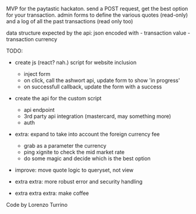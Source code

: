 MVP for the paytastic hackaton. send a POST request, get the best option for your transaction. admin forms to define the various quotes (read-only) and a log of all the past transactions (read only too)

data structure expected by the api: json encoded with
    - transaction value
    - transaction currency



TODO:
 - create js (react? nah.) script for website inclusion
    - inject form
    - on click, call the ashwort api, update form to show 'in progress'
    - on successfull callback, update the form with a success
    
 - create the api for the custom script
    - api endpoint
    - 3rd party api integration (mastercard, may something more)
    - auth
    
 - extra: expand to take into account the foreign currency fee
    - grab as a parameter the currency
    - ping xignite to check the mid market rate
    - do some magic and decide which is the best option
    
 - improve: move quote logic to queryset, not view
 
 - extra extra: more robust error and security handling
 
 - extra extra extra: make coffee
 
 
 Code by Lorenzo Turrino
